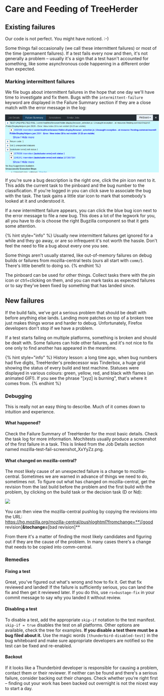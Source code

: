 # Care and Feeding of TreeHerder

## Existing failures

Our code is not perfect. You might have noticed. :-\)

Some things fail occasionally \(we call these intermittent failures\) or most of the time \(permanent failures\). If a test fails every now and then, it's not generally a problem – usually it's a sign that a test hasn't accounted for something, like some asynchronous code happening in a different order than expected.

### Marking intermittent failures

We file bugs about intermittent failures in the hope that one day we'll have time to investigate and fix them. Bugs with the `intermittent-failure` keyword are displayed in the Failure Summary section if they are a close match with the error message in the log:

![](../../.gitbook/assets/failure-summary.png)

If you're sure a bug description is the right one, click the pin icon next to it. This adds the current task to the pinboard and the bug number to the classification. If you're logged in you can click save to associate the bug with the task. The task gains a little star icon to mark that somebody's looked at it and understood it.

If a _new_ intermittent failure appears, you can click the blue bug icon next to the error message to file a new bug. This does a lot of the legwork for you, all you have to do is choose the right Bugzilla component so that it gets some attention.

{% hint style="info" %}
Usually new intermittent failures get ignored for a while and they go away, or are so infrequent it's not worth the hassle. Don't feel the need to file a bug about every one you see.

Some things aren't usually starred, like out-of-memory failures on debug builds or failures from mozilla-central tests \(ours all start with `comm/`\). There's little benefit to doing so.
{% endhint %}

The pinboard can be used for other things. Collect tasks there with the pin icon or ctrl+clicking on them, and you can mark tasks as expected failures or to say they've been fixed by something that has landed since.

## New failures

If the build fails, we've got a serious problem that should be dealt with before anything else lands. Landing more patches on top of a broken tree just makes things worse and harder to debug. Unfortunately, Firefox developers don't stop if we have a problem.

If a test starts failing on multiple platforms, something is broken and should be dealt with. Some failures can hide other failures, and it's not nice to fix one only to find another has appeared in the meantime.

{% hint style="info" %}
History lesson: a long time ago, when bug numbers had five digits, TreeHerder's predecessor was Tinderbox, a huge grid showing the status of every build and test machine. Statuses were displayed in various colours: green, yellow, red, and black with flames \(an animated GIF!\). If you see the phrase "\[xyz\] is burning", that's where it comes from.
{% endhint %}

### Debugging

This is really not an easy thing to describe. Much of it comes down to intuition and experience.

#### What happened?

Check the Failure Summary of TreeHerder for the most basic details. Check the task log for more information. Mochitests usually produce a screenshot of the first failure in a task. This is linked from the Job Details section named mozilla-test-fail-screenshot\_XxYyZz.png.

#### What changed on mozilla-central?

The most likely cause of an unexpected failure is a change to mozilla-central. Sometimes we are warned in advance of things we need to do, sometimes not. To figure out what has changed on mozilla-central, get the revision from the last build before the problem and the first build with the problem, by clicking on the build task or the decision task \(D or Nd\):

![](../../.gitbook/assets/build-details.svg.png)

You can then view the mozilla-central pushlog by copying the revisions into the URL:  
https://hg.mozilla.org/mozilla-central/pushloghtml?fromchange=**\[good revision\]**&tochange=**\[bad revision\]**

From there it's a matter of finding the most likely candidates and figuring out if they are the cause of the problem. In many cases there's a change that needs to be copied into comm-central.

### Remedies

#### Fixing a test

Great, you've figured out what's wrong and how to fix it. Get that fix reviewed and landed! If the failure is sufficiently serious, you can land the fix and then get it reviewed later. If you do this, use `rs=bustage-fix` in your commit message to say why you landed it without review.

#### Disabling a test

To disable a test, add the appropriate `skip-if` notation to the test manifest. `skip-if = true` disables the test on all platforms. Other options are available, check the tree for examples. **If you disable a test there must be a bug filed about it.** Use the magic words `[thunderbird-disabled-test]` in the bug whiteboard and make sure appropriate developers are notified so the test can be fixed and re-enabled.

#### Backout

If it looks like a Thunderbird developer is responsible for causing a problem, contact them or their reviewer. If neither can be found and there's a serious failure, consider backing out their changes. Check whether you're right first – finding out your work has been backed out overnight is not the nicest way to start a day.




